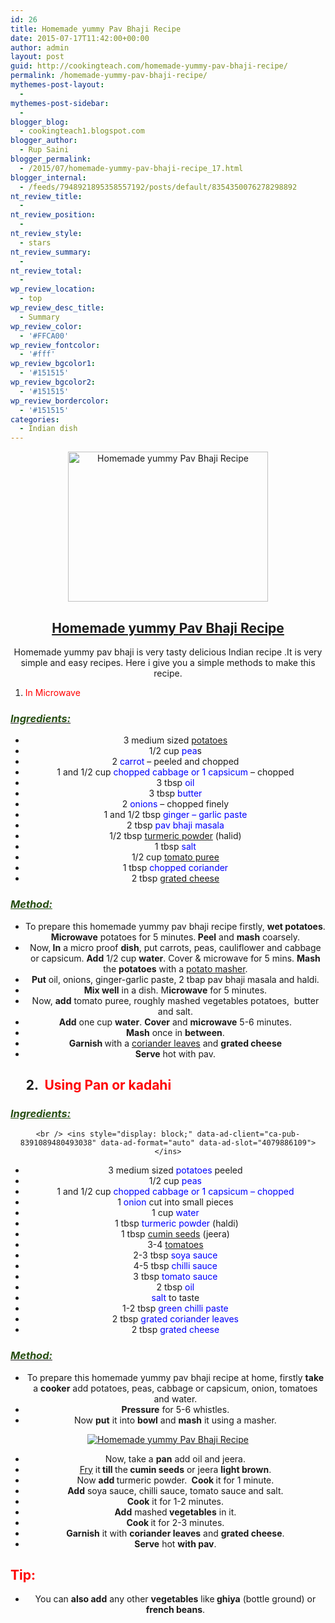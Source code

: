 ```yaml
---
id: 26
title: Homemade yummy Pav Bhaji Recipe
date: 2015-07-17T11:42:00+00:00
author: admin
layout: post
guid: http://cookingteach.com/homemade-yummy-pav-bhaji-recipe/
permalink: /homemade-yummy-pav-bhaji-recipe/
mythemes-post-layout:
  - 
mythemes-post-sidebar:
  - 
blogger_blog:
  - cookingteach1.blogspot.com
blogger_author:
  - Rup Saini
blogger_permalink:
  - /2015/07/homemade-yummy-pav-bhaji-recipe_17.html
blogger_internal:
  - /feeds/7948921895358557192/posts/default/8354350076278298892
nt_review_title:
  - 
nt_review_position:
  - 
nt_review_style:
  - stars
nt_review_summary:
  - 
nt_review_total:
  - 
wp_review_location:
  - top
wp_review_desc_title:
  - Summary
wp_review_color:
  - '#FFCA00'
wp_review_fontcolor:
  - '#fff'
wp_review_bgcolor1:
  - '#151515'
wp_review_bgcolor2:
  - '#151515'
wp_review_bordercolor:
  - '#151515'
categories:
  - Indian dish
---
```

<div dir="ltr" style="text-align: left;">
  <div style="clear: both; text-align: center;">
    <a style="margin-left: 1em; margin-right: 1em;" href="http://4.bp.blogspot.com/-7I-4WqaotTY/VajfkHHUPiI/AAAAAAAAAX8/gj-YO6zRTZU/s1600/2.jpg"><img title="Homemade yummy Pav Bhaji Recipe" src="http://4.bp.blogspot.com/-7I-4WqaotTY/VajfkHHUPiI/AAAAAAAAAX8/gj-YO6zRTZU/s320/2.jpg" alt="Homemade yummy Pav Bhaji Recipe" width="320" height="240" border="0" /></a>
  </p>
  
  <h2>
    <span style="text-decoration: underline;">Homemade yummy <a title="Pav Bhaji" href="http://en.wikipedia.org/wiki/Pav_Bhaji" target="_blank" rel="wikipedia">Pav Bhaji</a> Recipe</span>
  </h2>
  
  <p>
    Homemade yummy pav bhaji is very tasty delicious Indian recipe .It is very simple and easy recipes. Here i give you a simple methods to make this recipe.
  </p>
  
  <ol style="text-align: left;">
    <li>
      <span style="color: red;">In Microwave</span>
    </li>
  </ol>
  
  <h3 style="text-align: left;">
    <i><u><span style="color: #274e13;">Ingredients: </span></u></i>
  </h3>
  
  <ul>
    <li>
      3 medium sized <a title="Potato" href="http://en.wikipedia.org/wiki/Potato" target="_blank" rel="wikipedia">potatoes</a>
    </li>
    <li>
      1/2 cup<span style="color: blue;"> pea</span>s
    </li>
    <li>
      2 <span style="color: blue;">carrot</span> &#8211; peeled and chopped
    </li>
    <li>
      1 and 1/2 cup <span style="color: blue;">chopped cabbage or 1 capsicum</span> &#8211; chopped
    </li>
    <li>
      3 tbsp <span style="color: blue;">oil</span>
    </li>
    <li>
      3 tbsp <span style="color: blue;">butter</span>
    </li>
    <li>
      2 <span style="color: blue;">onions</span> &#8211; chopped finely
    </li>
    <li>
      1 and 1/2 tbsp <span style="color: blue;">ginger &#8211; garlic paste</span>
    </li>
    <li>
      2 tbsp<span style="color: blue;"> pav bhaji masala</span>
    </li>
    <li>
      1/2 tbsp <a title="Turmeric" href="http://en.wikipedia.org/wiki/Turmeric" target="_blank" rel="wikipedia">turmeric powder</a> (halid)
    </li>
    <li>
      1 tbsp<span style="color: blue;"> salt</span>
    </li>
    <li>
      1/2 cup <span style="color: blue;"><a class="zem_slink" title="Tomato purée" href="http://en.wikipedia.org/wiki/Tomato_pur%C3%A9e" target="_blank" rel="wikipedia">tomato puree</a></span>
    </li>
    <li>
      1 tbsp <span style="color: blue;">chopped coriander</span>
    </li>
    <li>
      2 tbsp <a title="Grated cheese" href="http://en.wikipedia.org/wiki/Grated_cheese" target="_blank" rel="wikipedia">grated cheese</a>
    </li>
  </ul>
  
  <h3 style="text-align: left;">
    <i><span style="color: #274e13;"><u>Method: </u></span></i>
  </h3>
  
  <ul>
    <li>
      To prepare this homemade yummy pav bhaji recipe firstly, <b>wet potatoes</b>. <b>Microwave</b> potatoes for 5 minutes.<b> Peel</b> and <b>mash</b> coarsely.
    </li>
    <li>
      Now,<b> In</b> a micro proof <b>dish</b>, put carrots, peas, cauliflower and cabbage or capsicum. <b>Add</b> 1/2 cup <b>water</b>. Cover & microwave for 5 mins. <b>Mash</b> the <b>potatoes</b> with a <a title="Potato masher" href="http://en.wikipedia.org/wiki/Potato_masher" target="_blank" rel="wikipedia">potato masher</a>.
    </li>
    <li>
      <b>Put</b> oil, onions, ginger-garlic paste, 2 tbap pav bhaji masala and haldi.
    </li>
    <li>
      <b>Mix well</b> in a dish. M<b>icrowave</b> for 5 minutes.
    </li>
    <li>
      Now, <b>add</b> tomato puree, roughly mashed vegetables potatoes,  butter and salt.
    </li>
    <li>
      <b>Add</b> one cup <b>water</b>. <b>Cover</b> and <b>microwave</b> 5-6 minutes.
    </li>
    <li>
      <b>Mash</b> once in <b>between</b>.
    </li>
    <li>
      <b>Garnish </b>with a <a title="Coriander" href="http://en.wikipedia.org/wiki/Coriander" target="_blank" rel="wikipedia">coriander leaves</a> and <b>grated cheese</b>
    </li>
    <li>
      <b>Serve</b> hot with pav.
    </li>
  </ul>
  
  <h2 style="text-align: left;">
         2.  <b><span style="color: red;">Using Pan or kadahi</span></b>
  </h2>
  
  <h3 style="text-align: left;">
    <i><span style="color: #274e13;"><u>Ingredients: </u></span></i>
  </h3>
  
  <p>
    <!-- post -->
    
    <br /> <ins style="display: block;" data-ad-client="ca-pub-8391089480493038" data-ad-format="auto" data-ad-slot="4079886109"></ins>
  </p>
  
  <ul>
    <li>
      3 medium sized <span style="color: blue;">potatoes</span> peeled
    </li>
    <li>
      1/2 cup<span style="color: blue;"> peas</span>
    </li>
    <li>
      1 and 1/2 cup<span style="color: blue;"> chopped cabbage or 1 capsicum &#8211; chopped</span>
    </li>
    <li>
      1 <span style="color: blue;">onion</span> cut into small pieces
    </li>
    <li>
      1 cup <span style="color: blue;">water</span>
    </li>
    <li>
       1 tbsp <span style="color: blue;">turmeric powder</span> (haldi)
    </li>
    <li>
      1 tbsp <a title="Cumin" href="http://en.wikipedia.org/wiki/Cumin" target="_blank" rel="wikipedia">cumin seeds</a> (jeera)
    </li>
    <li>
      3-4<span style="color: blue;"> <a class="zem_slink" title="Tomato" href="http://en.wikipedia.org/wiki/Tomato" target="_blank" rel="wikipedia">tomatoes</a></span>
    </li>
    <li>
      2-3 tbsp <span style="color: blue;">soya sauce</span>
    </li>
    <li>
      4-5 tbsp <span style="color: blue;">chilli sauce</span>
    </li>
    <li>
      3 tbsp <span style="color: blue;">tomato sauce</span>
    </li>
    <li>
      2 tbsp<span style="color: blue;"> oil</span>
    </li>
    <li>
      <span style="color: blue;">salt</span> to taste
    </li>
    <li>
      1-2 tbsp <span style="color: blue;">green chilli paste</span>
    </li>
    <li>
      2 tbsp <span style="color: blue;">grated coriander leaves</span>
    </li>
    <li>
      2 tbsp <span style="color: blue;">grated cheese</span>
    </li>
  </ul>
  
  <h3 style="text-align: left;">
    <b><i><u><span style="color: #274e13;">Method: </span></u></i></b>
  </h3>
  
  <ul>
    <li>
      To prepare this homemade yummy pav bhaji recipe at home, firstly <b>take</b> a <b>cooker</b> add potatoes, peas, cabbage or capsicum, onion, tomatoes and water.
    </li>
    <li>
      <b>Pressure</b> for 5-6 whistles.
    </li>
    <li>
      Now <b>put</b> it into <b>bowl</b> and <b>mash</b> it using a masher.
    </li>
  </ul>
  
  <div style="clear: both; text-align: center;">
  </p>
  
  <div style="clear: both; text-align: center;">
    <a style="margin-left: 1em; margin-right: 1em;" href="http://4.bp.blogspot.com/-bpiKafmjQUg/VajejyoPlYI/AAAAAAAAAX4/B3-_tAvH78U/s1600/1.jpg"><img title="Homemade yummy Pav Bhaji Recipe" src="http://4.bp.blogspot.com/-bpiKafmjQUg/VajejyoPlYI/AAAAAAAAAX4/B3-_tAvH78U/s1600/1.jpg" alt="Homemade yummy Pav Bhaji Recipe" border="0" /></a>
  </p>
  
  <ul>
    <li>
      Now, take a <b>pan</b> add oil and jeera.
    </li>
    <li>
      <a title="French fries" href="http://en.wikipedia.org/wiki/French_fries" target="_blank" rel="wikipedia">Fry</a> it<b> till </b>the<b> cumin seeds</b> or jeera <b>light brown</b>.
    </li>
    <li>
      Now <b>add </b>turmeric powder. <b> Cook </b>it for 1 minute.
    </li>
    <li>
      <b>Add</b> soya sauce, chilli sauce, tomato sauce and salt.
    </li>
    <li>
      <b>Cook</b> it for 1-2 minutes.
    </li>
    <li>
      <b>Add</b> mashed<b> vegetables</b> in it.
    </li>
    <li>
      <b>Cook </b>it for 2-3 minutes.
    </li>
    <li>
      <b>Garnish</b> it with <b>coriander leaves</b> and <b>grated cheese</b>.
    </li>
    <li>
      <b>Serve</b> hot <b>with pav</b>.
    </li>
  </ul>
  
  <h2 style="text-align: left;">
    <span style="color: red;">Tip: </span>
  </h2>
  
  <ul>
    <li>
      You can <b>also add</b> any other <b>vegetables</b> like<b> ghiya</b> (bottle ground) or <b>french beans</b>.
    </li>
  </ul>
</p>